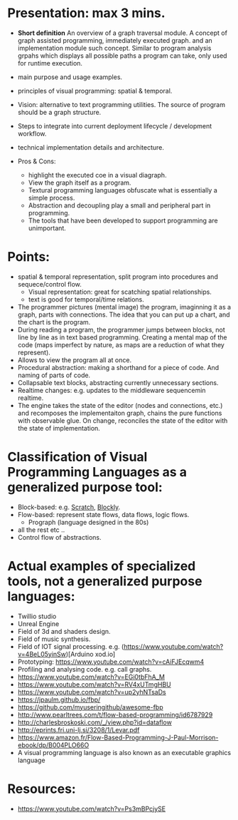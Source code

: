 # Presentation: max 3 mins. 
- **Short definition**
  An overview of a graph traversal module. A concept of graph assisted programming, immediately executed graph. and an implementation module such concept.
  Similar to program analysis grpahs which displays all possible paths a program can take, only used for runtime execution. 

- main purpose and usage examples. 
- principles of visual programming: spatial & temporal. 
- Vision: alternative to text programming utilities. 
The source of program should be a graph structure.
- Steps to integrate into current deployment lifecycle / development workflow.
- technical implementation details and architecture.
- Pros & Cons: 
  - highlight the executed coe in a visual diagraph. 
  - View the graph itself as a program.
  - Textural programming languages obfuscate what is essentially a simple process.
  - Abstraction and decoupling play a small and peripheral part in programming.
  - The tools that have been developed to support programming are unimportant.


# Points: 
- spatial & temporal representation, split program into procedures and sequece/control flow.
  - Visual representation: great for scatching spatial relationships. 
  - text is good for temporal/time relations.
- The programmer pictures (mental image) the program, imaginning it as a graph, parts with connections. The idea that you can put up a chart, and the chart is the program.
- During reading a program, the programmer jumps between blocks, not line by line as in text based programming. Creating a mental map of the code (maps imperfect by nature, as maps are a reduction of what they represent).
- Allows to view the program all at once.
- Procedural abstraction: making a shorthand for a piece of code. And naming of parts of code.
- Collapsable text blocks, abstracting currently unnecessary sections.
- Realtime changes: e.g. updates to the middleware sequencemin realtime.
- The engine takes the state of the editor (nodes and connections, etc.) and recomposes the implementaiton graph, chains the pure functions with observable glue. On change, reconciles the state of the editor with the state of implementation.

# Classification of Visual Programming Languages as a generalized purpose tool: 
- Block-based: e.g. [Scratch](https://scratch.mit.edu/), [Blockly](https://developers.google.com/blockly).
- Flow-based: represent state flows, data flows, logic flows.
  - Prograph (language designed in the 80s)
- all the rest etc ..
- Control flow of abstractions.

# Actual examples of specialized tools, not a generalized purpose languages:
  - Twillio studio
  - Unreal Engine 
  - Field of 3d and shaders design.
  - Field of music synthesis.
  - Field of IOT signal processing. e.g. (https://www.youtube.com/watch?v=4BeL05yinSw)[Arduino xod.io]
  - Prototyping: https://www.youtube.com/watch?v=cAiFJEcqwm4
  - Profiling and analysing code. e.g. call graphs.
  - https://www.youtube.com/watch?v=EGi0tbFhA_M
  - https://www.youtube.com/watch?v=RV4xUTmgHBU
  - https://www.youtube.com/watch?v=up2yhNTsaDs
  - https://jpaulm.github.io/fbp/
  - https://github.com/myuseringithub/awesome-fbp
  - http://www.pearltrees.com/t/flow-based-programming/id6787929
  - http://charlesbroskoski.com/_/view.php?id=dataflow
  - http://eprints.fri.uni-lj.si/3208/1/Levar.pdf
  - https://www.amazon.fr/Flow-Based-Programming-J-Paul-Morrison-ebook/dp/B004PLO66O
  - A visual programming language is also known as an executable graphics language
# Resources: 
- https://www.youtube.com/watch?v=Ps3mBPcjySE